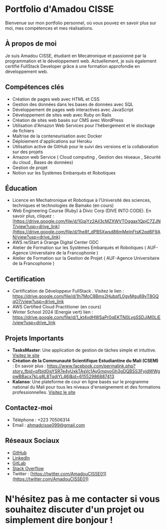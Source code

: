 # Portfolio d'Amadou CISSE

Bienvenue sur mon portfolio personnel, où vous pouvez en savoir plus sur moi, mes compétences et mes réalisations.

## À propos de moi

Je suis Amadou CISSE, étudiant en Mecatronique et passionné par la programmation et le développement web. Actuellement, je suis également certifié FullStack Developer grâce à une formation approfondie en développement web.

## Compétences clés

- Création de pages web avec HTML et CSS
- Gestion des données dans les bases de données avec SQL
- Développement de pages web interactives avec JavaScript
- Développement de sites web avec Ruby on Rails
- Création de sites web basés sur CMS avec WordPress
- Utilisation d'Amazon Web Services pour l'hébergement et le stockage de fichiers 
- Maîtrise de la conteneurisation avec Docker
- Déploiement d'applications sur Heroku
- Utilisation active de GitHub pour le suivi des versions et la collaboration sur des projets
- Amazon web Service ( Cloud computing , Gestion des réseaux , Sécurité du cloud , Bases de données)
- Gestion de projet
- Notion sur les Systèmes Embarqués et Robotiques

## Éducation

- Licence en Mechatronique et Robotique à l'Université des sciences, techniques et technologies de Bamako (en cours)
- Web Engineering Course (Ruby)  à Divic Corp (DIVE INTO CODE).  En savoir plus, cliquez : [https://drive.google.com/file/d/1GqjYz2AiI3cMZXWVTOqgax1QpjC7ZJNT/view?usp=drive_link](https://drive.google.com/file/d/1he8f_dPB5Xwsd86mMeInFtsK2qd6F9AN/view?usp=drive_link)
- AWS re/Start à Orange Digital Center  ODC
- Atelier de Formation sur les Systèmes Embarqués et Robotiques ( AUF-Agence Universitaire de la Francophonie )
- Atelier de Formation sur la Gestion de Projet ( AUF-Agence Universitaire de la Francophonie )
  
## Certification

- Certification de Développeur FullStack .  Visitez le lien : https://drive.google.com/file/d/1h7MoC8Bms2HubpfL0gvMgu69yT8GQqO7/view?usp=drive_link
- AWS Certified Cloud Practitioner (en cours)
- Winter School 2024 (Energie vert) lien : https://drive.google.com/file/d/1_kt4vdHWSaPr0qEKTN0LygSSDJjM0LiE/view?usp=drive_link
  
## Projets Importants

- **TasksMaster**: Une application de gestion de tâches simple et intuitive. [Visitez le site](https://github.com/1Amadou/Application_Original)
- **Création de la Communauté Scientifique Estudiantine du Mali (CSEM)** : En savoir plus : https://www.facebook.com/permalink.php?story_fbid=pfbid0isYSR7e4yUxkTAsVc1AyGmpyoGh3gDQBSS3FyjdWWgpwBBacx7kLg8L8TqdjYL46l&id=61552986887413 
- **Kalanso**: Une plateforme de cour en ligne basés sur le programme national du Mali pour tous les niveaux d'enseignement et des formations professionnelles. [Visitez le site](https://github.com/1Amadou/Kalanso)

## Contactez-moi

- Téléphone : +223 70506314
- Email : ahmadcisse099@gmail.com

## Réseaux Sociaux

- [GitHub](https://github.com/1Amadou)
- [LinkedIn](https://www.linkedin.com/in/ahmad-ciss%C3%A9-3949b8240/)
- [GitLab](https://gitlab.com/1Amadou)
- [Stack Overflow](https://stackoverflow.com/users/22550761/amadou-cisse)
- Twitter : [https://twitter.com/AmadouCISSE01](https://twitter.com/AmadouCISSE01)

N'hésitez pas à me contacter si vous souhaitez discuter d'un projet ou simplement dire bonjour !
=======

